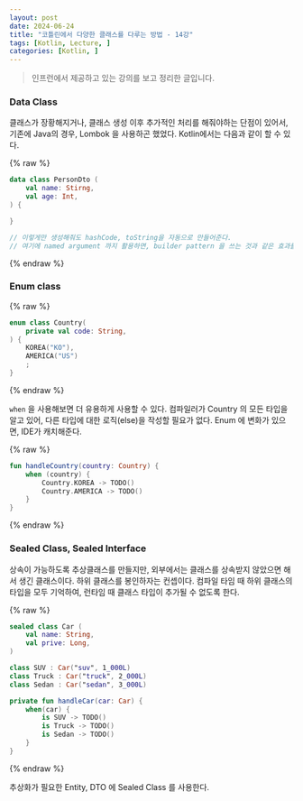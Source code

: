 ```yaml
---
layout: post
date: 2024-06-24
title: "코틀린에서 다양한 클래스를 다루는 방법 - 14강"
tags: [Kotlin, Lecture, ]
categories: [Kotlin, ]
---
```



> 인프런에서 제공하고 있는 강의를 보고 정리한 글입니다. 



### Data Class


클래스가 장황해지거나, 클래스 생성 이후 추가적인 처리를 해줘야하는 단점이 있어서, 기존에 Java의 경우, Lombok 을 사용하곤 했었다. Kotlin에서는 다음과 같이 할 수 있다. 



{% raw %}
```kotlin
data class PersonDto (
	val name: Stirng,
	val age: Int,
) {

}

// 이렇게만 생성해줘도 hashCode, toString을 자동으로 만들어준다. 
// 여기에 named argument 까지 활용하면, builder pattern 을 쓰는 것과 같은 효과를 누릴 수 있다.
```
{% endraw %}




### Enum class



{% raw %}
```kotlin
enum class Country(
	private val code: String,
) {
	KOREA("KO"),
	AMERICA("US")
	;
}
```
{% endraw %}



`when` 을 사용해보면 더 유용하게 사용할 수 있다. 컴파일러가 Country 의 모든 타입을 알고 있어, 다른 타입에 대한 로직(else)을 작성할 필요가 없다. Enum 에 변화가 있으면, IDE가 캐치해준다. 



{% raw %}
```kotlin
fun handleCountry(country: Country) {
	when (country) {
		Country.KOREA -> TODO()
		Country.AMERICA -> TODO()
	}
}
```
{% endraw %}




### Sealed Class, Sealed Interface


상속이 가능하도록 추상클래스를 만들지만, 외부에서는 클래스를 상속받지 않았으면 해서 생긴 클래스이다. 하위 클래스를 봉인하자는 컨셉이다. 컴파일 타임 때 하위 클래스의 타입을 모두 기억하여, 런타임 때 클래스 타입이 추가될 수 없도록 한다.



{% raw %}
```kotlin
sealed class Car (
	val name: String,
	val prive: Long, 
)

class SUV : Car("suv", 1_000L)
class Truck : Car("truck", 2_000L)
class Sedan : Car("sedan", 3_000L)

private fun handleCar(car: Car) {
	when(car) {
		is SUV -> TODO()
		is Truck -> TODO()
		is Sedan -> TODO()
	}
}
```
{% endraw %}



추상화가 필요한 Entity, DTO 에 Sealed Class 를 사용한다. 

